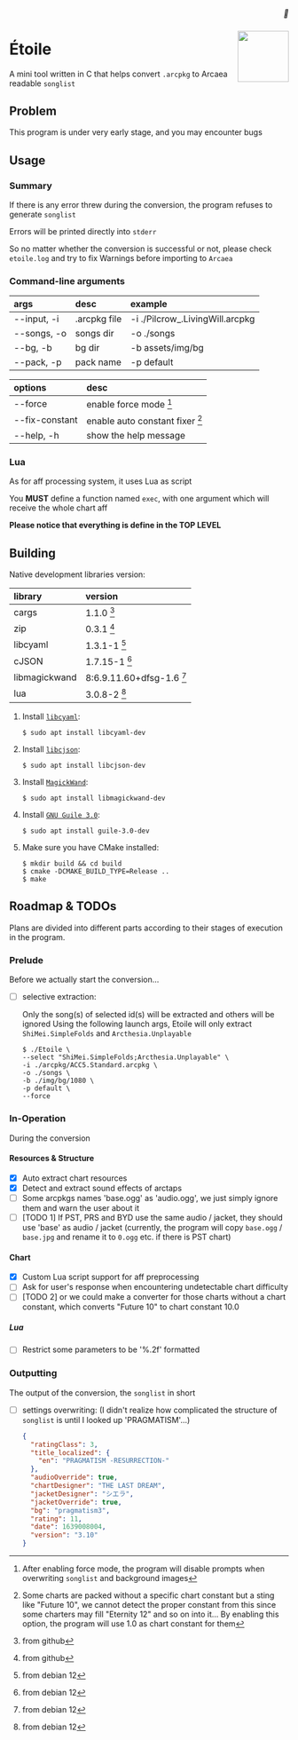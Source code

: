 <h5 align="right"> 💫 </h5>
<img width="92" height="92" src="https://arcaea.lowiro.com/img/11_icon.d91d4854.png" align="right" />

# Étoile

A mini tool written in C that helps convert `.arcpkg` to Arcaea readable `songlist`

## Problem

This program is under very early stage, and you may encounter bugs

## Usage

### Summary

If there is any error threw during the conversion, the program refuses to generate `songlist`

Errors will be printed directly into `stderr`

So no matter whether the conversion is successful or not, please check `etoile.log` and try to fix Warnings before importing to `Arcaea`

### Command-line arguments

| args        | desc         | example                         |
|:------------|:-------------|:--------------------------------|
| --input, -i | .arcpkg file | -i ./Pilcrow_.LivingWill.arcpkg |
| --songs, -o | songs dir    | -o ./songs                      |
| --bg, -b    | bg dir       | -b assets/img/bg                |
| --pack, -p  | pack name    | -p default                      |

| options        | desc                            |
|:---------------|:--------------------------------|
| --force        | enable force mode [^1]          |
| --fix-constant | enable auto constant fixer [^2] |
| --help, -h     | show the help message           |

[^1]: After enabling force mode, the program will disable prompts when overwriting `songlist` and background images
[^2]: Some charts are packed without a specific chart constant but a sting like "Future 10", we cannot detect the proper constant from this
since some charters may fill "Eternity 12" and so on into it... By enabling this option, the program will use 1.0 as chart constant for them

### Lua

As for aff processing system, it uses Lua as script

You **MUST** define a function named `exec`, with one argument which will receive the whole chart aff

**Please notice that everything is define in the TOP LEVEL**

## Building

Native development libraries version:

| library       | version                   |
|:--------------|:--------------------------|
| cargs         | 1.1.0 [^3]                |
| zip           | 0.3.1 [^3]                |
| libcyaml      | 1.3.1-1 [^4]              |
| cJSON         | 1.7.15-1 [^4]             |
| libmagickwand | 8:6.9.11.60+dfsg-1.6 [^4] |
| lua           | 3.0.8-2 [^4]              |

[^3]: from github
[^4]: from debian 12

1. Install [`libcyaml`](https://github.com/tlsa/libcyaml):

   ```shell
   $ sudo apt install libcyaml-dev
   ```

2. Install [`libcjson`](https://github.com/DaveGamble/cJSON/):

   ```shell
   $ sudo apt install libcjson-dev
   ```

3. Install [`MagickWand`](http://www.imagemagick.org/script/magick-wand.php):

   ```shell
   $ sudo apt install libmagickwand-dev
   ```

4. Install [`GNU Guile 3.0`](https://www.gnu.org/software/guile/):

    ```shell
   $ sudo apt install guile-3.0-dev
   ```

5. Make sure you have CMake installed:

   ```shell
   $ mkdir build && cd build
   $ cmake -DCMAKE_BUILD_TYPE=Release ..
   $ make
   ```

## Roadmap & TODOs

Plans are divided into different parts according to their stages of execution in the program.

### Prelude

Before we actually start the conversion...

- [ ] selective extraction:

  Only the song(s) of selected id(s) will be extracted and others will be ignored
  Using the following launch args, Etoile will only extract `ShiMei.SimpleFolds` and  `Arcthesia.Unplayable`

    ```shell
    $ ./Etoile \
    --select "ShiMei.SimpleFolds;Arcthesia.Unplayable" \
    -i ./arcpkg/ACC5.Standard.arcpkg \
    -o ./songs \
    -b ./img/bg/1080 \
    -p default \
    --force
    ```

### In-Operation

During the conversion

#### Resources & Structure

- [x] Auto extract chart resources
- [x] Detect and extract sound effects of arctaps
- [ ] Some arcpkgs names 'base.ogg' as 'audio.ogg', we just simply ignore them and warn the user about it
- [ ] [TODO 1] If PST, PRS and BYD use the same audio / jacket, they should use 'base' as audio / jacket (currently, the program will
  copy `base.ogg` / `base.jpg` and rename it to `0.ogg` etc. if there is PST chart)

#### Chart

- [x] Custom Lua script support for aff preprocessing
- [ ] Ask for user's response when encountering undetectable chart difficulty
- [ ] [TODO 2] or we could make a converter for those charts without a chart constant, which converts "Future 10" to chart constant 10.0

##### Lua

- [ ] Restrict some parameters to be '%.2f' formatted

### Outputting

The output of the conversion, the `songlist` in short

- [ ] settings overwriting: (I didn't realize how complicated the structure of `songlist` is until I looked up 'PRAGMATISM'...)

    ```json
    {
      "ratingClass": 3,
      "title_localized": {
        "en": "PRAGMATISM -RESURRECTION-"
      },
      "audioOverride": true,
      "chartDesigner": "THE LAST DREAM",
      "jacketDesigner": "シエラ",
      "jacketOverride": true,
      "bg": "pragmatism3",
      "rating": 11,
      "date": 1639008004,
      "version": "3.10"
    } 
    ```

